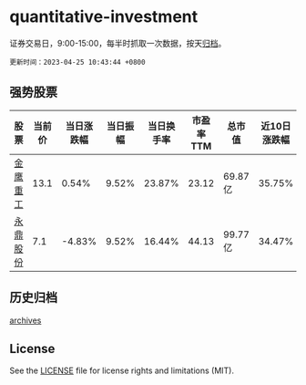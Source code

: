 # quantitative-investment

证券交易日，9:00-15:00，每半时抓取一次数据，按天[归档](archives)。

`更新时间：2023-04-25 10:43:44 +0800`

## 强势股票

|股票|当前价|当日涨跌幅|当日振幅|当日换手率|市盈率TTM|总市值|近10日涨跌幅|
|----|----|----|----|----|----|----|----|
|[金鹰重工](https://xueqiu.com/S/SZ301048)|13.1|0.54%|9.52%|23.87%|23.12|69.87亿|35.75%|
|[永鼎股份](https://xueqiu.com/S/SH600105)|7.1|-4.83%|9.52%|16.44%|44.13|99.77亿|34.47%|

## 历史归档

[archives](archives)

## License

See the [LICENSE](LICENSE) file for license rights and limitations (MIT).